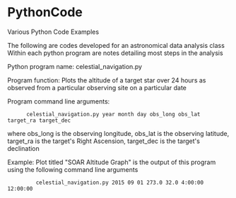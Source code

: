# PythonCode
Various Python Code Examples


The following are codes developed for an astronomical data analysis class
Within each python program are notes detailing most steps in the analysis


Python program name:     celestial_navigation.py

Program function:     Plots the altitude of a target star over 24 hours as observed from a particular observing site on a particular date

Program command line arguments:    
          
          celestial_navigation.py year month day obs_long obs_lat target_ra target_dec

where obs_long is the observing longitude, obs_lat is the observing latitude, target_ra is the target's Right Ascension, target_dec is the target's declination

Example:     Plot titled "SOAR Altitude Graph" is the output of this program using the following command line arguments

             celestial_navigation.py 2015 09 01 273.0 32.0 4:00:00 12:00:00

          
          


          
          
          

